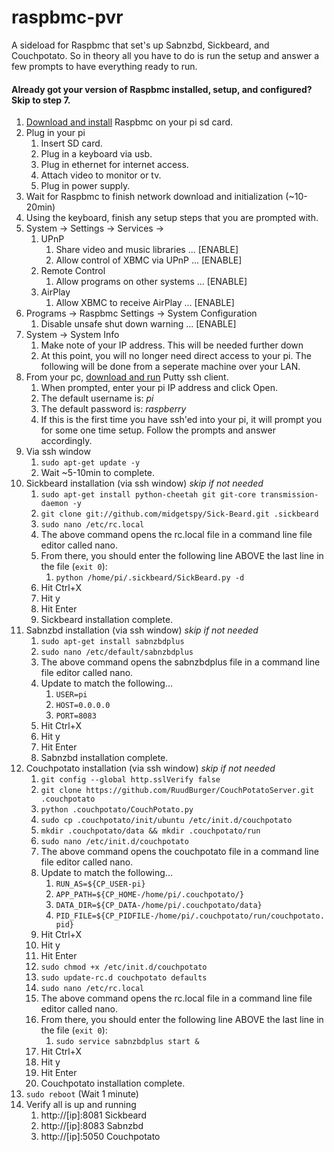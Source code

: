 raspbmc-pvr
===========

A sideload for Raspbmc that set's up Sabnzbd, Sickbeard, and Couchpotato. So in theory all you have to do is run the setup and answer a few prompts to have everything ready to run.

#### Already got your version of Raspbmc installed, setup, and configured? Skip to step 7.

1. [Download and install](http://www.raspbmc.com/download/) Raspbmc on your pi sd card.
2. Plug in your pi
	1. Insert SD card.
	2. Plug in a keyboard via usb.
	3. Plug in ethernet for internet access.
    4. Attach video to monitor or tv.
    5. Plug in power supply.
3. Wait for Raspbmc to finish network download and initialization (~10-20min)
4. Using the keyboard, finish any setup steps that you are prompted with.
5. System -> Settings -> Services ->
	1. UPnP
    	1. Share video and music libraries ... [ENABLE]
        2. Allow control of XBMC via UPnP  ... [ENABLE]
    2. Remote Control
    	1. Allow programs on other systems ... [ENABLE]
    3. AirPlay
    	1. Allow XBMC to receive AirPlay   ... [ENABLE]
6. Programs -> Raspbmc Settings -> System Configuration
	1. Disable unsafe shut down warning    ... [ENABLE]
7. System -> System Info
	1. Make note of your IP address. This will be needed further down
    2. At this point, you will no longer need direct access to your pi. The following will be done from a seperate machine over your LAN. 
8. From your pc, [download and run](http://www.chiark.greenend.org.uk/~sgtatham/putty/download.html) Putty ssh client.
	1. When prompted, enter your pi IP address and click Open.
	2. The default username is: _pi_
    3. The default password is: _raspberry_
    4. If this is the first time you have ssh'ed into your pi, it will prompt you for some one time setup. Follow the prompts and answer accordingly.
9. Via ssh window
	1. `sudo apt-get update -y`
    2. Wait ~5-10min to complete.
10. Sickbeard installation (via ssh window) _skip if not needed_
    1. `sudo apt-get install python-cheetah git git-core transmission-daemon -y`
    2. `git clone git://github.com/midgetspy/Sick-Beard.git .sickbeard`
    3. `sudo nano /etc/rc.local`
    4. The above command opens the rc.local file in a command line file editor called nano.
    5. From there, you should enter the following line ABOVE the last line in the file (`exit 0`):
    	1. `python /home/pi/.sickbeard/SickBeard.py -d`
    6. Hit Ctrl+X
    7. Hit y
    8. Hit Enter
    9. Sickbeard installation complete.
11. Sabnzbd installation (via ssh window) _skip if not needed_
	1. `sudo apt-get install sabnzbdplus`
    2. `sudo nano /etc/default/sabnzbdplus`
    3. The above command opens the sabnzbdplus file in a command line file editor called nano.
    4. Update to match the following...
    	1. `USER=pi`
        2. `HOST=0.0.0.0`
    	3. `PORT=8083`
    5. Hit Ctrl+X
    6. Hit y
    7. Hit Enter
    8. Sabnzbd installation complete.
11. Couchpotato installation (via ssh window) _skip if not needed_
	1. `git config --global http.sslVerify false`
    2. `git clone https://github.com/RuudBurger/CouchPotatoServer.git .couchpotato`
    3. `python .couchpotato/CouchPotato.py`
    3. `sudo cp .couchpotato/init/ubuntu /etc/init.d/couchpotato`    
    4. `mkdir .couchpotato/data && mkdir .couchpotato/run`
    5. `sudo nano /etc/init.d/couchpotato`
    6. The above command opens the couchpotato file in a command line file editor called nano.
    7. Update to match the following...
    	1. `RUN_AS=${CP_USER-pi}`
        2. `APP_PATH=${CP_HOME-/home/pi/.couchpotato/}`
        3. `DATA_DIR=${CP_DATA-/home/pi/.couchpotato/data}`
        4. `PID_FILE=${CP_PIDFILE-/home/pi/.couchpotato/run/couchpotato.pid}`
    8. Hit Ctrl+X
    9. Hit y
    10. Hit Enter    
    11. `sudo chmod +x /etc/init.d/couchpotato`
    12. `sudo update-rc.d couchpotato defaults`
    13. `sudo nano /etc/rc.local`
    14. The above command opens the rc.local file in a command line file editor called nano.
    15. From there, you should enter the following line ABOVE the last line in the file (`exit 0`):
    	1. `sudo service sabnzbdplus start &`
    16. Hit Ctrl+X
    17. Hit y
    18. Hit Enter
    19. Couchpotato installation complete.
12. `sudo reboot` (Wait 1 minute)
13. Verify all is up and running
	1. http://[ip]:8081 Sickbeard
    2. http://[ip]:8083 Sabnzbd
    3. http://[ip]:5050 Couchpotato
    